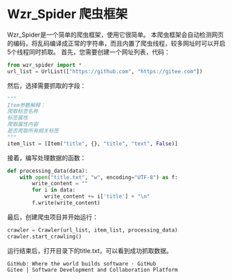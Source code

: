 # Wzr_Spider 爬虫框架
Wzr_Spider是一个简单的爬虫框架，使用它很简单。
本爬虫框架会自动检测网页的编码，将乱码编译成正常的字符串，而且内置了爬虫线程，较多网址时可以开启5个线程同时抓取。
首先，您需要创建一个网址列表，代码：
```py
from wzr_spider import *
url_list = UrlList(["https://github.com", "https://gitee.com"])
```
然后，选择需要抓取的字段：
```py
"""
Item参数解释：
爬取标签名称
标签属性
爬取属性内容
是否爬取所有相关标签
"""
item_list = [Item("title", {}, "title", "text", False)]
```
接着，编写处理数据的函数：
```py
def processing_data(data):
    with open("title.txt", "w", encoding="UTF-8") as f:
        write_content = ""
        for i in data:
            write_content += i['title'] + "\n"
        f.write(write_content)
```
最后，创建爬虫项目并开始运行：
```py
crawler = Crawler(url_list, item_list, processing_data)
crawler.start_crawling()
```
运行结束后，打开目录下的title.txt，可以看到成功抓取数据。
```
GitHub: Where the world builds software · GitHub
Gitee | Software Development and Collaboration Platform
```
